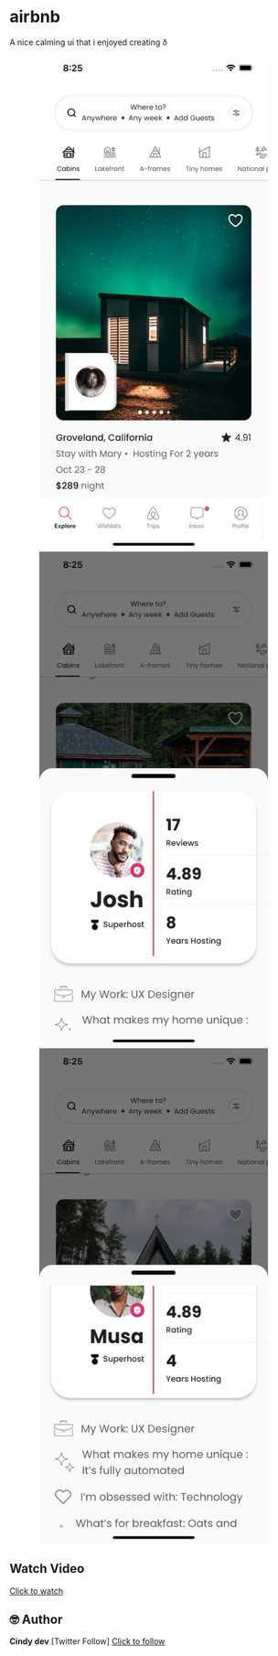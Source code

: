# airbnb
A nice calming ui that i enjoyed creating ð

<p align="center">
  <img src="assets\images\screenshots\screen1.png" width="400">
  <img src="assets\images\screenshots\screen2.png" width="400">
  <img src="assets\images\screenshots\screen3.png" width="400">
  </p>

## Watch Video
<a href= 'https://drive.google.com/file/d/1-SBx2ui1K0JKMkILH5ksm5q7VZZL14cW/view?usp=sharing'> Click to watch </a>

## 🤓 Author
**Cindy dev**
[Twitter Follow] <a href= "https://twitter.com/cindyDev_"> Click to follow </a>